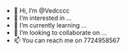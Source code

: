- 👋 Hi, I’m @Vedcccc
- 👀 I’m interested in ...
- 🌱 I’m currently learning ...
- 💞️ I’m looking to collaborate on ...
- 📫 You can reach me on 7724958567

<!---
Vedcccc/Vedcccc is a ✨ special ✨ repository because its `README.md` (this file) appears on your GitHub profile.
You can click the Preview link to take a look at your changes.
--->
